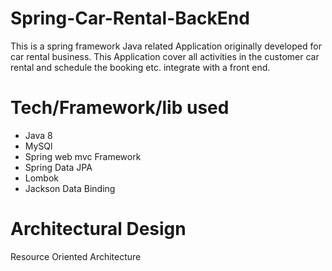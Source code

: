 # Spring-Car-Rental-BackEnd
This is a spring framework Java related Application originally developed 
for car rental business. This Application cover all activities in the customer 
car rental and schedule the booking etc. integrate with a front end.

# Tech/Framework/lib used
  * Java 8
  * MySQl
  * Spring web mvc Framework
  * Spring Data JPA
  * Lombok
  * Jackson Data Binding
  
# Architectural Design
Resource Oriented Architecture


  
  
